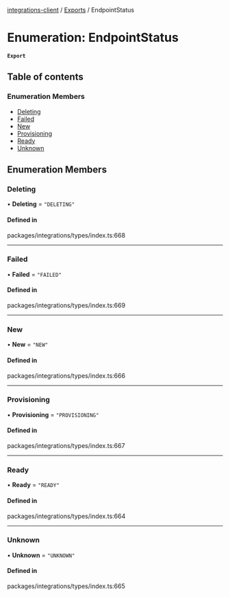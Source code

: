 [integrations-client](../README.md) / [Exports](../modules.md) / EndpointStatus

# Enumeration: EndpointStatus

**`Export`**

## Table of contents

### Enumeration Members

- [Deleting](EndpointStatus.md#deleting)
- [Failed](EndpointStatus.md#failed)
- [New](EndpointStatus.md#new)
- [Provisioning](EndpointStatus.md#provisioning)
- [Ready](EndpointStatus.md#ready)
- [Unknown](EndpointStatus.md#unknown)

## Enumeration Members

### Deleting

• **Deleting** = ``"DELETING"``

#### Defined in

packages/integrations/types/index.ts:668

___

### Failed

• **Failed** = ``"FAILED"``

#### Defined in

packages/integrations/types/index.ts:669

___

### New

• **New** = ``"NEW"``

#### Defined in

packages/integrations/types/index.ts:666

___

### Provisioning

• **Provisioning** = ``"PROVISIONING"``

#### Defined in

packages/integrations/types/index.ts:667

___

### Ready

• **Ready** = ``"READY"``

#### Defined in

packages/integrations/types/index.ts:664

___

### Unknown

• **Unknown** = ``"UNKNOWN"``

#### Defined in

packages/integrations/types/index.ts:665
